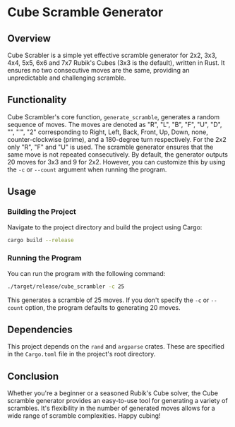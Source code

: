 # Cube Scramble Generator
## Overview
Cube Scrabler is a simple yet effective scramble generator for 2x2, 3x3, 4x4, 5x5, 6x6 and 7x7 Rubik's Cubes (3x3 is the default), written in Rust. It ensures no two consecutive moves are the same, providing an unpredictable and challenging scramble.
## Functionality
Cube Scrambler's core function, `generate_scramble`, generates a random sequence of moves. The moves are denoted as "R", "L", "B", "F", "U", "D", "", "'", "2" corresponding to Right, Left, Back, Front, Up, Down, none, counter-clockwise (prime), and a 180-degree turn respectively. For the 2x2 only "R", "F" and "U" is used.
The scramble generator ensures that the same move is not repeated consecutively. By default, the generator outputs 20 moves for 3x3 and 9 for 2x2. However, you can customize this by using the `-c` or `--count` argument when running the program.
## Usage
### Building the Project
Navigate to the project directory and build the project using Cargo:
```sh
cargo build --release
```
### Running the Program
You can run the program with the following command:
```sh
./target/release/cube_scrambler -c 25
```
This generates a scramble of 25 moves. If you don't specify the `-c` or `--count` option, the program defaults to generating 20 moves.
## Dependencies
This project depends on the `rand` and `argparse` crates. These are specified in the `Cargo.toml` file in the project's root directory.
## Conclusion
Whether you're a beginner or a seasoned Rubik's Cube solver, the Cube scramble generator provides an easy-to-use tool for generating a variety of scrambles. It's flexibility in the number of generated moves allows for a wide range of scramble complexities. Happy cubing!
